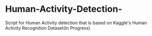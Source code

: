 # Human-Activity-Detection-
Script for Human Activity detection that is based on Kaggle's Human Activity Recognition Dataset(In Progress)
